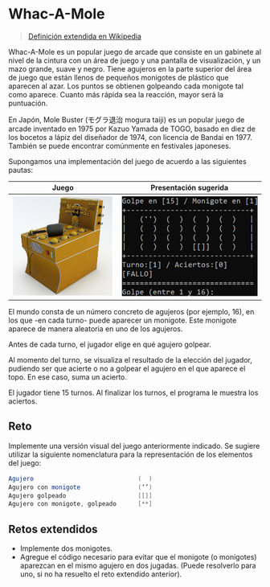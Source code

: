 # Whac-A-Mole

> [Definición extendida en Wikipedia](https://es.wikipedia.org/wiki/Whac-A-Mole)

Whac-A-Mole es un popular juego de arcade que consiste en un gabinete al nivel de la cintura con un área de juego y una pantalla de visualización, y un mazo grande, suave y negro. Tiene agujeros en la parte superior del área de juego que están llenos de pequeños monigotes de plástico que aparecen al azar. Los puntos se obtienen golpeando cada monigote tal como aparece. Cuanto más rápida sea la reacción, mayor será la puntuación. 

En Japón, Mole Buster (モグラ退治 mogura taiji) es un popular juego de arcade inventado en 1975 por Kazuo Yamada de TOGO, basado en diez de los bocetos a lápiz del diseñador de 1974, con licencia de Bandai en 1977. También se puede encontrar comúnmente en festivales japoneses. 

Supongamos una implementación del juego de acuerdo a las siguientes pautas:

<div align="center">

|Juego|Presentación sugerida 
|-|- 
|![](/images/retoWhatcAMole001.png)|![](/images/retoWhatcAMole.png)

</div>

El mundo consta de un número concreto de agujeros (por ejemplo, 16), en los que -en cada turno- puede aparecer un monigote. Este monigote aparece de manera aleatoria en uno de los agujeros.

Antes de cada turno, el jugador elige en qué agujero golpear.

Al momento del turno, se visualiza el resultado de la elección del jugador, pudiendo ser que acierte o no a golpear el agujero en el que aparece el topo. En ese caso, suma un acierto.

El jugador tiene 15 turnos. Al finalizar los turnos, el programa le muestra los aciertos.

## Reto

Implemente una versión visual del juego anteriormente indicado. Se sugiere utilizar la siguiente nomenclatura para la representación de los elementos del juego:

```java
Agujero                             (  )
Agujero con monigote                (‘’)
Agujero golpeado                    [[]]
Agujero con monigote, golpeado      [**]
```
## Retos extendidos

* Implemente dos monigotes.
* Agregue el código necesario para evitar que el monigote (o monigotes) aparezcan en el mismo agujero en dos jugadas. (Puede resolverlo para uno, si no ha resuelto el reto extendido anterior).
